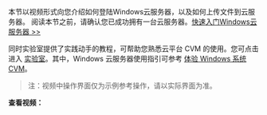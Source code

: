 本节以视频形式向您介绍如何登陆Windows云服务器，以及如何上传文件到云服务器。
阅读本节之前，请确认您已成功拥有一台云服务器。[快速入门Windows云服务器 >>](https://tce.fsphere.cn/document/product/213/2764)

同时实验室提供了实践动手的教程，可帮助您熟悉云平台 CVM 的使用。您可点击进入 [实验室](https://tce.fsphere.cn/developer/labs?utm_source=doc8042&utm_medium=qclab)。其中，Windows 云服务器使用指引可参考 [体验 Windows 系统 CVM](https://tce.fsphere.cn/developer/labs/lab/10157)。

> 注：视频中操作界面仅为示例参考操作，请以实际界面为准。

**查看视频：**
